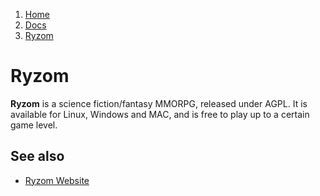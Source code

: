 <!-- -
Title: Ryzom
Description: Notes on the Ryzom MMORPG
First Published: 2014-01-02
- -->

<ol class="breadcrumb" itemprop="breadcrumb">
	<li><a href="/">Home</a></li>
	<li><a href="/docs/">Docs</a></li>
	<li><a href="/docs/ryzom.html">Ryzom</a></li>
</ol>

Ryzom
=====

**Ryzom** is a science fiction/fantasy MMORPG, released under AGPL. It 
is available for Linux, Windows and MAC, and is free to play up to a 
certain game level.

See also
--------

*   [Ryzom Website](http://ryzom.com/)
